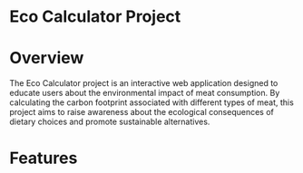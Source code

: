 # Eco Calculator Project
# Overview
The Eco Calculator project is an interactive web application designed to educate users about the environmental impact of meat consumption. By calculating the carbon footprint associated with different types of meat, this project aims to raise awareness about the ecological consequences of dietary choices and promote sustainable alternatives.
# Features
   
